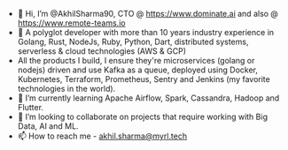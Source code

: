 - 👋 Hi, I’m @AkhilSharma90, CTO @ https://www.dominate.ai and also @ https://www.remote-teams.io
- 👀 A polyglot developer with more than 10 years industry experience in Golang, Rust, NodeJs, Ruby, Python, Dart, distributed systems, serverless & cloud technologies (AWS & GCP)
- All the products I build, I ensure they're microservices (golang or nodejs) driven and use Kafka as a queue, deployed using Docker, Kubernetes, Terraform, Prometheus, Sentry and Jenkins (my favorite technologies in the world).
- 🌱 I’m currently learning Apache Airflow, Spark, Cassandra, Hadoop and Flutter.
- 💞️ I’m looking to collaborate on projects that require working with Big Data, AI and ML.
- 📫 How to reach me - akhil.sharma@myrl.tech

<!---
AkhilSharma90/AkhilSharma90 is a ✨ special ✨ repository because its `README.md` (this file) appears on your GitHub profile.
You can click the Preview link to take a look at your changes.
--->
